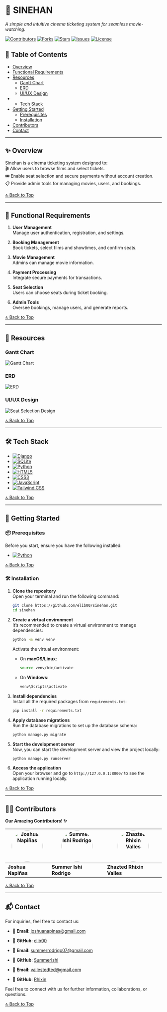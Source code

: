 # 🎥 **SINEHAN**  
*A simple and intuitive cinema ticketing system for seamless movie-watching.*

[![Contributors](https://img.shields.io/badge/Contributors-3-34D399?style=for-the-badge)](https://github.com/elib00/sinehan/graphs/contributors)  [![Forks](https://img.shields.io/badge/Forks-0-3182CE?style=for-the-badge)](https://github.com/elib00/sinehan/network)  [![Stars](https://img.shields.io/badge/Stars-2-FBBF24?style=for-the-badge)](https://github.com/elib00/sinehan/stargazers)  [![Issues](https://img.shields.io/badge/Issues-0-9CA3AF?style=for-the-badge)](https://github.com/elib00/sinehan/issues)  [![License](https://img.shields.io/badge/License-Not%20Specified-DC2626?style=for-the-badge)](https://opensource.org/licenses)

## 📝 **Table of Contents**

- [Overview](#-overview)
- [Functional Requirements](#-functional-requirements)  
- [Resources](#-resources)  
  - [Gantt Chart](#gantt-chart)  
  - [ERD](#erd)  
  - [UI/UX Design](#uiux-design)  
- - [Tech Stack](#-tech-stack)
- [Getting Started](#-getting-started)  
  - [Prerequisites](#-prerequisites)  
  - [Installation](#-installation)  
- [Contributors](#-contributors)  
- [Contact](#-contact)

---

## ✨ **Overview**  
Sinehan is a cinema ticketing system designed to:  
🎬 Allow users to browse films and select tickets.  
🎟 Enable seat selection and secure payments without account creation.  
📋 Provide admin tools for managing movies, users, and bookings.  

[🔝 Back to Top](#table-of-contents)

---

## 🚀 **Functional Requirements**  
1. **User Management**  
   Manage user authentication, registration, and settings.

2. **Booking Management**  
   Book tickets, select films and showtimes, and confirm seats.

3. **Movie Management**  
   Admins can manage movie information.

4. **Payment Processing**  
   Integrate secure payments for transactions.

5. **Seat Selection**  
   Users can choose seats during ticket booking.

6. **Admin Tools**  
   Oversee bookings, manage users, and generate reports.

[🔝 Back to Top](#table-of-contents)

---

## 📂 **Resources**  

### **Gantt Chart**  
![Gantt Chart](resources/gantt-chart.png)

### **ERD**  
![ERD](resources/erd.png)

### **UI/UX Design**  
![Seat Selection Design](resources/ui-seat-selection.png)

[🔝 Back to Top](#table-of-contents)

---

## 🛠️ Tech Stack
 
- [![Django](https://img.shields.io/badge/Django-3.2-006400?logo=django&logoColor=white&style=for-the-badge)](https://www.djangoproject.com/)  
- [![SQLite](https://img.shields.io/badge/SQLite-3-003B57?logo=sqlite&logoColor=white&style=for-the-badge)](https://www.sqlite.org/)  
- [![Python](https://img.shields.io/badge/Python-3.9-FF6347?logo=python&logoColor=white&style=for-the-badge)](https://www.python.org/)  
- [![HTML5](https://img.shields.io/badge/HTML5-5-F4A300?logo=html5&logoColor=white&style=for-the-badge)](https://developer.mozilla.org/en-US/docs/Web/HTML)  
- [![CSS3](https://img.shields.io/badge/CSS3-3-1E90FF?logo=css3&logoColor=white&style=for-the-badge)](https://developer.mozilla.org/en-US/docs/Web/CSS)  
- [![JavaScript](https://img.shields.io/badge/JavaScript-ES6-FFD700?logo=javascript&logoColor=black&style=for-the-badge)](https://developer.mozilla.org/en-US/docs/Web/JavaScript)  
- [![Tailwind CSS](https://img.shields.io/badge/Tailwind%20CSS-2.0-8A2BE2?logo=tailwind-css&logoColor=white&style=for-the-badge)](https://tailwindcss.com/)  

[🔝 Back to Top](#table-of-contents)

---

## 🏁 **Getting Started**  

### 📦 **Prerequisites**  

Before you start, ensure you have the following installed:

- [![Python](https://img.shields.io/badge/Python-3.9-306998?logo=python&logoColor=white&style=for-the-badge)](https://www.python.org/)  

[🔝 Back to Top](#table-of-contents)

### 🛠️ **Installation**  

1. **Clone the repository**  
   Open your terminal and run the following command:
   ```bash
   git clone https://github.com/elib00/sinehan.git
   cd sinehan
   ```

2. **Create a virtual environment**  
   It’s recommended to create a virtual environment to manage dependencies:
   ```bash
   python -m venv venv
   ```

   Activate the virtual environment:
   - On **macOS/Linux**:
     ```bash
     source venv/bin/activate
     ```
   - On **Windows**:
     ```bash
     venv\Scripts\activate
     ```

3. **Install dependencies**  
   Install all the required packages from `requirements.txt`:
   ```bash
   pip install -r requirements.txt
   ```

4. **Apply database migrations**  
   Run the database migrations to set up the database schema:
   ```bash
   python manage.py migrate
   ```

5. **Start the development server**  
   Now, you can start the development server and view the project locally:
   ```bash
   python manage.py runserver
   ```

6. **Access the application**  
   Open your browser and go to `http://127.0.0.1:8000/` to see the application running locally.

[🔝 Back to Top](#table-of-contents)

---

## 👨‍💻 **Contributors**  
**Our Amazing Contributors! ✨**

<div align="center">

| <img src="https://avatars.githubusercontent.com/u/119659329?v=4" width="100" style="border-radius:50%;" alt="Joshua Napiñas"> | <img src="https://avatars.githubusercontent.com/u/151008985?v=4" width="100" style="border-radius:50%;" alt="Summer Ishi Rodrigo"> | <img src="https://avatars.githubusercontent.com/u/134621548?v=4" width="100" style="border-radius:50%;" alt="Zhazted Rhixin Valles"> |
|---|---|---|
| **Joshua Napiñas** | **Summer Ishi Rodrigo** | **Zhazted Rhixin Valles** |

</div>


[🔝 Back to Top](#table-of-contents)

---

## 📬 **Contact**  

For inquiries, feel free to contact us:

- 📧 **Email**: [joshuanapinas@gmail.com](joshuanapinas@gmail.com)  
- 📌 **GitHub**: [elib00](https://github.com/elib00)  

- 📧 **Email**: [summerrodrigo07@gmail.com](summerrodrigo07@gmail.com)  
- 📌 **GitHub**: [SummerIshi](https://github.com/SummerIshi)  

- 📧 **Email**: [vallestedted@gmail.com](vallestedted@gmail.com)  
- 📌 **GitHub**: [Rhixin](https://github.com/Rhixin)

Feel free to connect with us for further information, collaborations, or questions.

[🔝 Back to Top](#table-of-contents)
